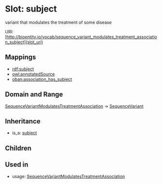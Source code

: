 # Slot: subject


variant that modulates the treatment of some disease

URI: [http://bioentity.io/vocab/sequence_variant_modulates_treatment_association_subject](slot_uri)
## Mappings

 * [rdf:subject](http://purl.obolibrary.org/obo/rdf_subject)
 * [owl:annotatedSource](http://purl.obolibrary.org/obo/owl_annotatedSource)
 * [oban:association_has_subject](http://purl.obolibrary.org/obo/oban_association_has_subject)
## Domain and Range

[SequenceVariantModulatesTreatmentAssociation](SequenceVariantModulatesTreatmentAssociation.md) -> [SequenceVariant](SequenceVariant.md)
## Inheritance

 *  is_a: [subject](subject.md)
## Children

## Used in

 *  usage: [SequenceVariantModulatesTreatmentAssociation](SequenceVariantModulatesTreatmentAssociation.md)
